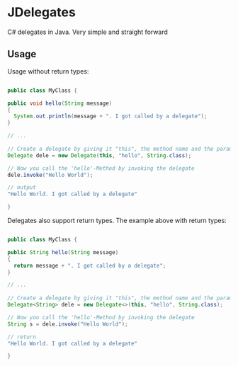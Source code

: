 # JDelegates
C# delegates  in Java. Very simple and straight forward


## Usage

Usage without return types:

```java

public class MyClass {

public void hello(String message)
{
  System.out.println(message + ". I got called by a delegate");
}

// ...
 
// Create a delegate by giving it "this", the method name and the parameter types
Delegate dele = new Delegate(this, "hello", String.class);

// Now you call the 'hello'-Method by invoking the delegate
dele.invoke("Hello World");

// output
"Hello World. I got called by a delegate"

}
```

Delegates also support return types. The example above with return types:

```java

public class MyClass {

public String hello(String message)
{
  return message + ". I got called by a delegate";
}

// ...
 
// Create a delegate by giving it "this", the method name and the parameter types
Delegate<String> dele = new Delegate<>(this, "hello", String.class);

// Now you call the 'hello'-Method by invoking the delegate
String s = dele.invoke("Hello World");

// return
"Hello World. I got called by a delegate"

}
```
